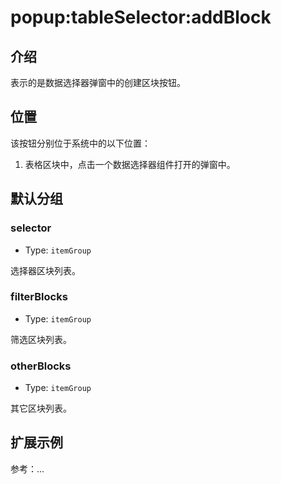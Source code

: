 # popup:tableSelector:addBlock

## 介绍

表示的是数据选择器弹窗中的创建区块按钮。

## 位置

该按钮分别位于系统中的以下位置：

1. 表格区块中，点击一个数据选择器组件打开的弹窗中。

## 默认分组

### selector

- Type: `itemGroup`

选择器区块列表。

### filterBlocks

- Type: `itemGroup`

筛选区块列表。

### otherBlocks

- Type: `itemGroup`

其它区块列表。

## 扩展示例

参考：...
